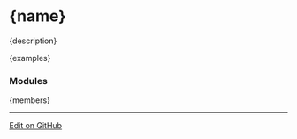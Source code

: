 # <a id="{id}">{name}</a>
    
{description}

{examples}

### Modules

{members}

---
[Edit on GitHub <i class="fab fa-github" aria-hidden="true"></i>](https://github.com/McCoyGroup/References/edit/gh-pages/Documentation/RynLib.md)